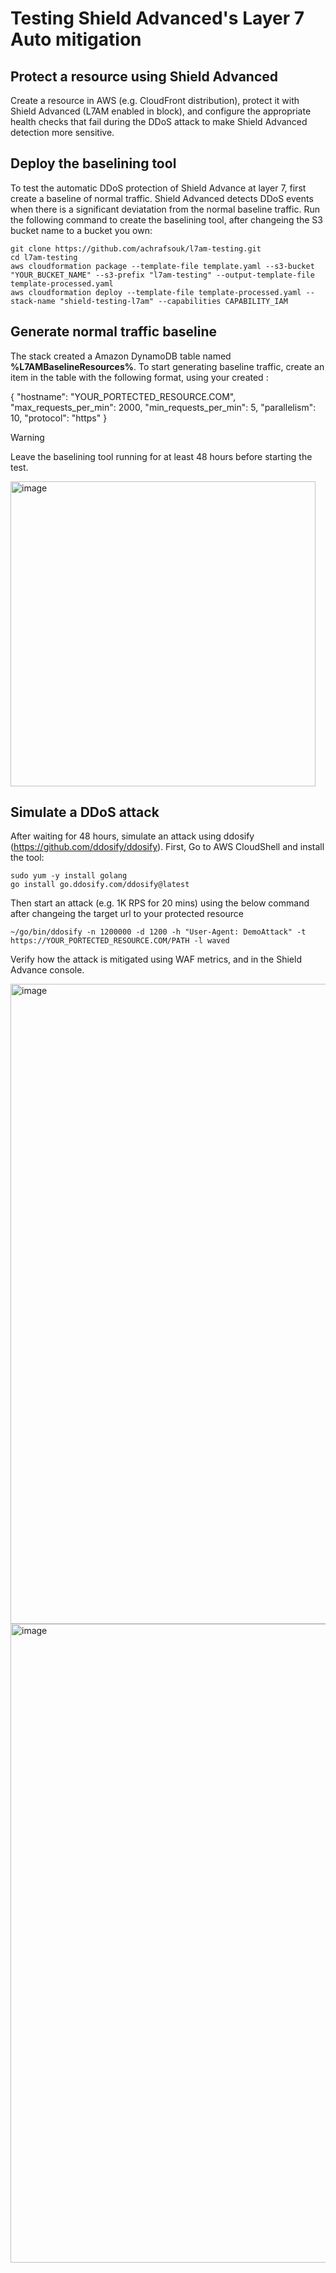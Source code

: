 # Testing Shield Advanced's Layer 7 Auto mitigation

## Protect a resource using Shield Advanced

Create a resource in AWS (e.g. CloudFront distribution), protect it with Shield Advanced (L7AM enabled in block), and configure the appropriate health checks that fail during the DDoS attack to make Shield Advanced detection more sensitive. 

## Deploy the baselining tool

To test the automatic DDoS protection of Shield Advance at layer 7, first create a baseline of normal traffic. Shield Advanced detects DDoS events when there is a significant deviatation from the normal baseline traffic. Run the following command to create the baselining tool, after changeing the S3 bucket name to a bucket you own:

```
git clone https://github.com/achrafsouk/l7am-testing.git
cd l7am-testing
aws cloudformation package --template-file template.yaml --s3-bucket "YOUR_BUCKET_NAME" --s3-prefix "l7am-testing" --output-template-file template-processed.yaml
aws cloudformation deploy --template-file template-processed.yaml --stack-name "shield-testing-l7am" --capabilities CAPABILITY_IAM
```

## Generate normal traffic baseline

The stack created a Amazon DynamoDB table named **%L7AMBaselineResources%**. To start generating baseline traffic, create an item in the table with the following format, using your created :

{
 "hostname": "YOUR_PORTECTED_RESOURCE.COM",
 "max_requests_per_min": 2000,
 "min_requests_per_min": 5,
 "parallelism": 10,
 "protocol": "https"
}

> [!WARNING]
> Leave the baselining tool running for at least 48 hours before starting the test.

<img width="488" alt="image" src="https://github.com/user-attachments/assets/04060340-2662-400d-8dba-2fb708014cb3" />


## Simulate a DDoS attack

After waiting for 48 hours, simulate an attack using ddosify (https://github.com/ddosify/ddosify). First, Go to AWS CloudShell and install the tool:

```
sudo yum -y install golang
go install go.ddosify.com/ddosify@latest
```
Then start an attack (e.g. 1K RPS for 20 mins) using the below command after changeing the target url to your protected resource 

```
~/go/bin/ddosify -n 1200000 -d 1200 -h "User-Agent: DemoAttack" -t https://YOUR_PORTECTED_RESOURCE.COM/PATH -l waved
```

Verify how the attack is mitigated using WAF metrics, and in the Shield Advance console.


<img width="1024" alt="image" src="https://github.com/user-attachments/assets/c7a67882-6f27-44e9-a9a7-facc32882625" />
<img width="1022" alt="image" src="https://github.com/user-attachments/assets/b1f907ff-4d51-40b9-aa54-15008f570bbe" />



